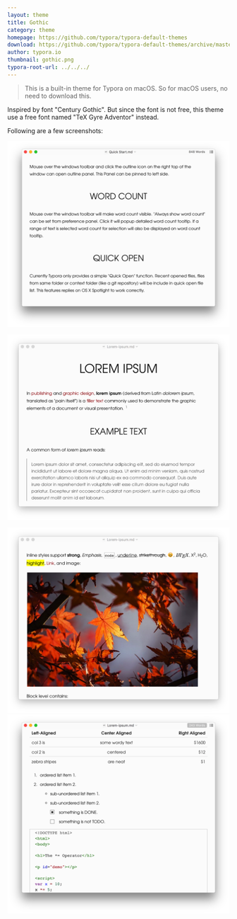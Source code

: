 ```yaml
---
layout: theme
title: Gothic
category: theme
homepage: https://github.com/typora/typora-default-themes
download: https://github.com/typora/typora-default-themes/archive/master.zip
author: typora.io
thumbnail: gothic.png
typora-root-url: ../../../
---
```


> This is a built-in theme for Typora on macOS. So for macOS users, no need to download this.

Inspired by font "Century Gothic". But since the font is not free, this theme use a free font named "TeX Gyre Adventor" instead. 

Following are a few screenshots: 

![Snip20160917_6](/media/theme/gothic/Snip20160917_6.png)

![Snip20160917_2](/media/theme/gothic/Snip20160917_2.png)

![Snip20160917_3](/media/theme/gothic/Snip20160917_3.png) ![Snip20160917_5](/media/theme/gothic/Snip20160917_5.png)